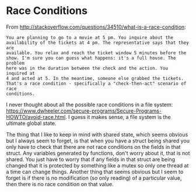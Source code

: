 Race Conditions
===============

From http://stackoverflow.com/questions/34510/what-is-a-race-condition:

    You are planning to go to a movie at 5 pm. You inquire about the
    availability of the tickets at 4 pm. The representative says that they are
    available. You relax and reach the ticket window 5 minutes before the
    show. I'm sure you can guess what happens: it's a full house. The problem
    here was in the duration between the check and the action. You inquired at
    4 and acted at 5. In the meantime, someone else grabbed the tickets.
    That's a race condition - specifically a "check-then-act" scenario of race
    conditions.

I never thought about all the possible race conditions in a file system:
https://www.dwheeler.com/secure-programs/Secure-Programs-HOWTO/avoid-race.html.
I guess it makes sense, a file system is the ultimate global state.

The thing that I like to keep in mind with shared state, which seems obvious
but I always seem to forget, is that when you have a struct being shared you
only have to check that there are not race conditions on the fields in that
struct. Any variables generated by functions, don't worry about it, that is
not shared. You just have to worry that if any fields in that struct are being
changed that it is protected by something like a mutex so only one thread at a
time can change things. Another thing that seems obvious but I seem to forget
is if there is no modification (so only reading) of a particular value, then
there is no race condition on that value.
